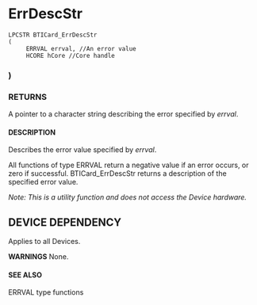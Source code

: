# **ErrDescStr**

```
LPCSTR BTICard_ErrDescStr
(
     ERRVAL errval, //An error value
     HCORE hCore //Core handle
```
### )

### **RETURNS**

A pointer to a character string describing the error specified by *errval*.

#### **DESCRIPTION**

Describes the error value specified by *errval*.

All functions of type ERRVAL return a negative value if an error occurs, or zero if successful. BTICard\_ErrDescStr returns a description of the specified error value.

*Note: This is a utility function and does not access the Device hardware.*

## **DEVICE DEPENDENCY**

Applies to all Devices.

**WARNINGS** None.

#### **SEE ALSO**

ERRVAL type functions